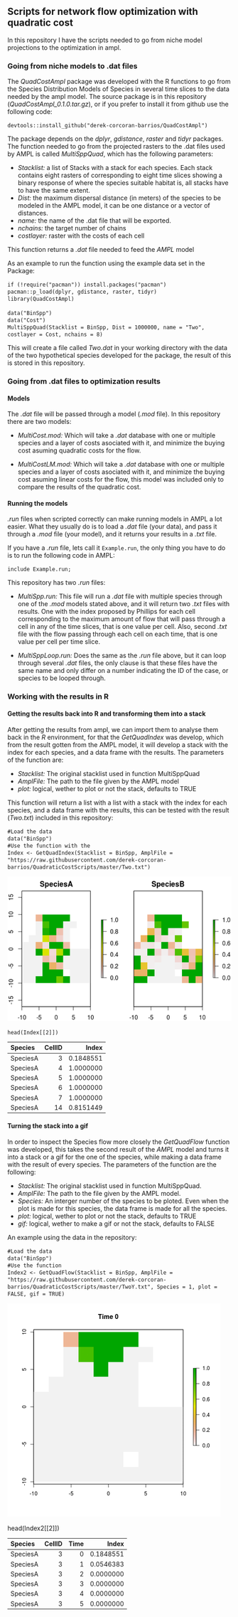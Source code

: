 ## Scripts for network flow optimization with quadratic cost

In this repository I have the scripts needed to go from niche model projections to the optimization in ampl.


### Going from niche models to .dat files

The *QuadCostAmpl* package was developed with the R functions to go from the Species Distribution Models of Species in several time slices to the data needed by the ampl model. The source package is in this repository (*QuadCostAmpl_0.1.0.tar.gz*), or if you prefer to install it from github use the following code:

```
devtools::install_github("derek-corcoran-barrios/QuadCostAmpl")
```

The package depends on the *dplyr*, *gdistance*, *raster* and *tidyr* packages. The function needed to go from the projected rasters to the .dat files used by AMPL is called *MultiSppQuad*, which has the following parameters:

* *Stacklist:* a list of Stacks with a stack for each species. Each stack contains eight rasters of corresponding to eight time slices showing a binary response of where the species suitable habitat is, all stacks have to have the same extent. 
* *Dist:* the maximum dispersal distance (in meters) of the species to be modeled in the AMPL model, it can be one distance or a vector of distances.
* *name:* the name of the .dat file that will be exported.
* *nchains:* the target number of chains
* *costlayer:* raster with the costs of each cell

This function returns a *.dat* file needed to feed the *AMPL* model

As an example to run the function using the example data set in the Package:

```
if (!require("pacman")) install.packages("pacman")
pacman::p_load(dplyr, gdistance, raster, tidyr)
library(QuadCostAmpl)

data("BinSpp")
data("Cost")
MultiSppQuad(Stacklist = BinSpp, Dist = 1000000, name = "Two", costlayer = Cost, nchains = 8)
```

This will create a file called *Two.dat* in your working directory with the data of the two hypothetical species developed for the package, the result of this is stored in this repository.

### Going from .dat files to optimization results

#### Models

The *.dat* file will be passed through a model (*.mod* file). In this repository there are two models:

* *MultiCost.mod:* Which will take a *.dat* database with one or multiple species and a layer of costs asociated with it, and minimize the buying cost asuming quadratic costs for the flow.

* *MultiCostLM.mod:* Which will take a *.dat* database with one or multiple species and a layer of costs asociated with it, and minimize the buying cost asuming linear costs for the flow, this model was included only to compare the results of the quadratic cost.

#### Running the models

*.run* files when scripted correctly can make running models in AMPL a lot easier. What they usually do is to load a *.dat* file (your data), and pass it through a *.mod* file (your model), and it returns your results in a *.txt* file.

If you have a *.run* file, lets call it ```Example.run```, the only thing you have to do is to run the following code in AMPL:

```
include Example.run;
```

This repository has two *.run* files:

* *MultiSpp.run:* This file will run a *.dat* file with multiple species through one of the *.mod* models stated above, and it will return two *.txt* files with results. One with the index proposed by Phillips for each cell corresponding to the maximum amount of flow that will pass through a cell in any of the time slices, that is one value per cell. Also, second *.txt* file with the flow passing through each cell on each time, that is one value per cell per time slice.

* *MultiSppLoop.run:* Does the same as the *.run* file above, but it can loop through several *.dat* files, the only clause is that these files have the same name and only differ on a number indicating the ID of the case, or species to be looped through. 

### Working with the results in R

#### Getting the results back into R and transforming them into a stack


After getting the results from ampl, we can import them to analyse them back in the *R* environment, for that the *GetQuadIndex* was develop, which from the result gotten from the AMPL model, it will develop a stack with the index for each species, and a data frame with the results. The parameters of the function are:

* *Stacklist:* The original stacklist used in function MultiSppQuad
* *AmplFile:* The path to the file given by the AMPL model
* *plot:* logical, wether to plot or not the stack, defaults to TRUE

This function will return a list with a list with a stack with the index 
for each species, and a data frame with the results, this can be tested with the result (*Two.txt*) included in this repository:

```
#Load the data
data("BinSpp")
#Use the function with the 
Index <- GetQuadIndex(Stacklist = BinSpp, AmplFile = "https://raw.githubusercontent.com/derek-corcoran-barrios/QuadraticCostScripts/master/Two.txt")
```

![title](https://github.com/derek-corcoran-barrios/QuadraticCostScripts/blob/master/Results1.png)

```
head(Index[[2]])
```

|Species  | CellID|     Index|
|:--------|------:|---------:|
|SpeciesA |      3| 0.1848551|
|SpeciesA |      4| 1.0000000|
|SpeciesA |      5| 1.0000000|
|SpeciesA |      6| 1.0000000|
|SpeciesA |      7| 1.0000000|
|SpeciesA |     14| 0.8151449|

#### Turning the stack into a gif

In order to inspect the Species flow more closely the *GetQuadFlow* function was developed, this takes the second result of the *AMPL* model and turns it into a stack or a gif for the one of the species, while making a data frame with the result of every species. The parameters of the function are the following:

* *Stacklist:* The original stacklist used in function MultiSppQuad.
* *AmplFile:* The path to the file given by the AMPL model.
* *Species:*	An interger number of the species to be ploted. Even when the plot is made for this species, the data frame is made for all the species.
* *plot:*	logical, wether to plot or not the stack, defaults to TRUE
* *gif:*	logical, wether to make a gif or not the stack, defaults to FALSE

An example using the data in the repository:

```
#Load the data
data("BinSpp")
#Use the function 
Index2 <- GetQuadFlow(Stacklist = BinSpp, AmplFile = "https://raw.githubusercontent.com/derek-corcoran-barrios/QuadraticCostScripts/master/TwoY.txt", Species = 1, plot = FALSE, gif = TRUE)
```

![title2](https://github.com/derek-corcoran-barrios/QuadraticCostScripts/blob/master/animation.gif)

head(Index2[[2]])


|Species  | CellID| Time|     Index|
|:--------|------:|----:|---------:|
|SpeciesA |      3|    0| 0.1848551|
|SpeciesA |      3|    1| 0.0546383|
|SpeciesA |      3|    2| 0.0000000|
|SpeciesA |      3|    3| 0.0000000|
|SpeciesA |      3|    4| 0.0000000|
|SpeciesA |      3|    5| 0.0000000|
